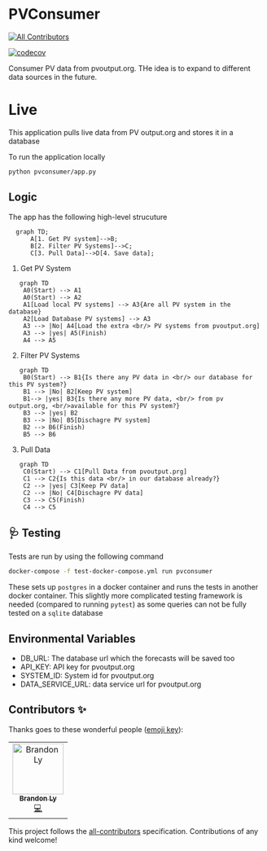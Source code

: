 # PVConsumer
<!-- ALL-CONTRIBUTORS-BADGE:START - Do not remove or modify this section -->
[![All Contributors](https://img.shields.io/badge/all_contributors-1-orange.svg?style=flat-square)](#contributors-)
<!-- ALL-CONTRIBUTORS-BADGE:END -->

[![codecov](https://codecov.io/gh/openclimatefix/PVConsumer/branch/main/graph/badge.svg?token=R0VM4YBUJS)](https://codecov.io/gh/openclimatefix/PVConsumer)

Consumer PV data from pvoutput.org. THe idea is to expand to different data sources in the future.


# Live

This application pulls live data from PV output.org and stores it in a database

To run the application locally
```bash
python pvconsumer/app.py
```

## Logic

The app has the following high-level strucuture
```mermaid
  graph TD;
      A[1. Get PV system]-->B;
      B[2. Filter PV Systems]-->C;
      C[3. Pull Data]-->D[4. Save data];
```

1. Get PV System
```mermaid
   graph TD
    A0(Start) --> A1
    A0(Start) --> A2
    A1[Load local PV systems] --> A3{Are all PV system in the database}
    A2[Load Database PV systems] --> A3
    A3 --> |No| A4[Load the extra <br/> PV systems from pvoutput.org]
    A3 --> |yes| A5(Finish)
    A4 --> A5
```

2. Filter PV Systems
```mermaid
   graph TD
    B0(Start) --> B1{Is there any PV data in <br/> our database for this PV system?}
    B1 --> |No| B2[Keep PV system]
    B1--> |yes| B3{Is there any more PV data, <br/> from pv output.org, <br/>available for this PV system?}
    B3 --> |yes| B2
    B3 --> |No| B5[Dischagre PV system]
    B2 --> B6(Finish)
    B5 --> B6
```
3. Pull Data
```mermaid
   graph TD
    C0(Start) --> C1[Pull Data from pvoutput.prg]
    C1 --> C2{Is this data <br/> in our database already?}
    C2 --> |yes| C3[Keep PV data]
    C2 --> |No| C4[Dischagre PV data]
    C3 --> C5(Finish)
    C4 --> C5

```
## 🩺 Testing

Tests are run by using the following command
```bash
docker-compose -f test-docker-compose.yml run pvconsumer
```

These sets up `postgres` in a docker container and runs the tests in another docker container.
This slightly more complicated testing framework is needed (compared to running `pytest`)
as some queries can not be fully tested on a `sqlite` database

## Environmental Variables

- DB_URL: The database url which the forecasts will be saved too
- API_KEY: API key for pvoutput.org
- SYSTEM_ID: System id for pvoutput.org
- DATA_SERVICE_URL: data service url for pvoutput.org

## Contributors ✨

Thanks goes to these wonderful people ([emoji key](https://allcontributors.org/docs/en/emoji-key)):

<!-- ALL-CONTRIBUTORS-LIST:START - Do not remove or modify this section -->
<!-- prettier-ignore-start -->
<!-- markdownlint-disable -->
<table>
  <tbody>
    <tr>
      <td align="center"><a href="http://lostcoding.com"><img src="https://avatars.githubusercontent.com/u/20285369?v=4?s=100" width="100px;" alt="Brandon Ly"/><br /><sub><b>Brandon Ly</b></sub></a><br /><a href="https://github.com/openclimatefix/PVConsumer/commits?author=branberry" title="Code">💻</a></td>
    </tr>
  </tbody>
</table>

<!-- markdownlint-restore -->
<!-- prettier-ignore-end -->

<!-- ALL-CONTRIBUTORS-LIST:END -->

This project follows the [all-contributors](https://github.com/all-contributors/all-contributors) specification. Contributions of any kind welcome!
